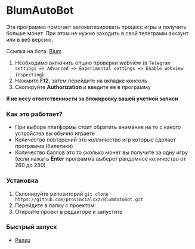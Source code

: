 # BlumAutoBot

Эта программа помогает автоматизировать процесс игры и получить больше монет. При этом не нужно заходить в свой телеграмм аккаунт или в веб версию.

Ссылка на бота: [Blum](https://t.me/BlumCryptoBot/app?startapp=ref_D3LL3IumB9)

1. Необходимо включить опцию проверки webview (в `Telegram settings => Advanced => Experimental settings => Enable webview inspecting`)
2. Нажмите **F12**, затем перейдите на вкладке консоль
3. Скопируйте **Authorization** и введите ее в программу

**Я не несу ответственности за блокировку вашей учетной записи**

### Как это работает?

* При выборе платформы стоит обратить внимание на то с какого устройства вы обычно играете
* Количество повторений это колличество игр которые сделает программа (билетики)
* Количество баллов это то сколько монет вы получите за одну игру (если нажать **Enter** программа выберет рандомное количество от 260 до 280)

### Установка

1. Склонируйте репозиторий `git clone https://github.com/provincialcxz/BlumAutoBot.git`
2. Перейдите в папку с проектом 
3. Откройте проект в редакторе и запустите

### Быстрый запуск
* [Релиз](https://github.com/provincialcxz/BlumAutoBot/releases/tag/first)
